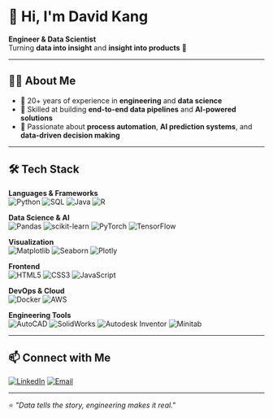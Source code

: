 # 👋 Hi, I'm David Kang  
**Engineer & Data Scientist**  
Turning **data into insight** and **insight into products** 🚀

---

## 🧑‍💻 About Me
- 🔹 20+ years of experience in **engineering** and **data science**
- 🔹 Skilled at building **end-to-end data pipelines** and **AI-powered solutions**
- 🔹 Passionate about **process automation**, **AI prediction systems**, and **data-driven decision making**

---

## 🛠 Tech Stack

**Languages & Frameworks**  
![Python](https://img.shields.io/badge/Python-3776AB?style=flat&logo=python&logoColor=white)
![SQL](https://img.shields.io/badge/SQL-336791?style=flat&logo=postgresql&logoColor=white)
![Java](https://img.shields.io/badge/Java-F89820?style=flat&logo=java&logoColor=white)
![R](https://img.shields.io/badge/R-276DC3?style=flat&logo=r&logoColor=white)

**Data Science & AI**  
![Pandas](https://img.shields.io/badge/Pandas-150458?style=flat&logo=pandas&logoColor=white)
![scikit-learn](https://img.shields.io/badge/scikit--learn-F7931E?style=flat&logo=scikit-learn&logoColor=white)
![PyTorch](https://img.shields.io/badge/PyTorch-EE4C2C?style=flat&logo=pytorch&logoColor=white)
![TensorFlow](https://img.shields.io/badge/TensorFlow-FF6F00?style=flat&logo=tensorflow&logoColor=white)

**Visualization**  
![Matplotlib](https://img.shields.io/badge/Matplotlib-005C97?style=flat&logo=plotly&logoColor=white)
![Seaborn](https://img.shields.io/badge/Seaborn-4C72B0?style=flat&logoColor=white)
![Plotly](https://img.shields.io/badge/Plotly-3F4F75?style=flat&logo=plotly&logoColor=white)

**Frontend**  
![HTML5](https://img.shields.io/badge/HTML5-E34F26?style=flat&logo=html5&logoColor=white)
![CSS3](https://img.shields.io/badge/CSS3-1572B6?style=flat&logo=css3&logoColor=white)
![JavaScript](https://img.shields.io/badge/JavaScript-F7DF1E?style=flat&logo=javascript&logoColor=black)

**DevOps & Cloud**  
![Docker](https://img.shields.io/badge/Docker-2496ED?style=flat&logo=docker&logoColor=white)
![AWS](https://img.shields.io/badge/AWS-232F3E?style=flat&logo=amazon-aws&logoColor=white)

**Engineering Tools**  
![AutoCAD](https://img.shields.io/badge/AutoCAD-3776AB?style=flat&logo=autodesk&logoColor=white)
![SolidWorks](https://img.shields.io/badge/SolidWorks-FF0000?style=flat&logo=dassaultsystemes&logoColor=white)
![Autodesk Inventor](https://img.shields.io/badge/Inventor-FF9900?style=flat&logo=autodesk&logoColor=white)
![Minitab](https://img.shields.io/badge/Minitab-005B43?style=flat&logoColor=white)

---

## 📫 Connect with Me
[![LinkedIn](https://img.shields.io/badge/LinkedIn-blue?style=flat&logo=linkedin)](https://www.linkedin.com/in/david-kang628)
[![Email](https://img.shields.io/badge/Email-D14836?style=flat&logo=gmail&logoColor=white)](mailto:kbin1976@gmail.com)

---
⭐️ *"Data tells the story, engineering makes it real."*
